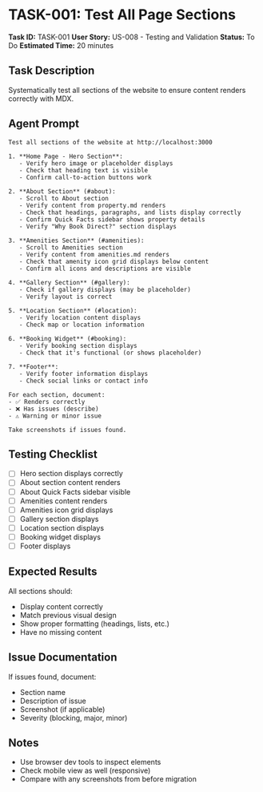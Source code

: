 # TASK-001: Test All Page Sections

**Task ID:** TASK-001
**User Story:** US-008 - Testing and Validation
**Status:** To Do
**Estimated Time:** 20 minutes

## Task Description

Systematically test all sections of the website to ensure content renders correctly with MDX.

## Agent Prompt

```
Test all sections of the website at http://localhost:3000

1. **Home Page - Hero Section**:
   - Verify hero image or placeholder displays
   - Check that heading text is visible
   - Confirm call-to-action buttons work

2. **About Section** (#about):
   - Scroll to About section
   - Verify content from property.md renders
   - Check that headings, paragraphs, and lists display correctly
   - Confirm Quick Facts sidebar shows property details
   - Verify "Why Book Direct?" section displays

3. **Amenities Section** (#amenities):
   - Scroll to Amenities section
   - Verify content from amenities.md renders
   - Check that amenity icon grid displays below content
   - Confirm all icons and descriptions are visible

4. **Gallery Section** (#gallery):
   - Check if gallery displays (may be placeholder)
   - Verify layout is correct

5. **Location Section** (#location):
   - Verify location content displays
   - Check map or location information

6. **Booking Widget** (#booking):
   - Verify booking section displays
   - Check that it's functional (or shows placeholder)

7. **Footer**:
   - Verify footer information displays
   - Check social links or contact info

For each section, document:
- ✅ Renders correctly
- ❌ Has issues (describe)
- ⚠️ Warning or minor issue

Take screenshots if issues found.
```

## Testing Checklist

- [ ] Hero section displays correctly
- [ ] About section content renders
- [ ] About Quick Facts sidebar visible
- [ ] Amenities content renders
- [ ] Amenities icon grid displays
- [ ] Gallery section displays
- [ ] Location section displays
- [ ] Booking widget displays
- [ ] Footer displays

## Expected Results

All sections should:

- Display content correctly
- Match previous visual design
- Show proper formatting (headings, lists, etc.)
- Have no missing content

## Issue Documentation

If issues found, document:

- Section name
- Description of issue
- Screenshot (if applicable)
- Severity (blocking, major, minor)

## Notes

- Use browser dev tools to inspect elements
- Check mobile view as well (responsive)
- Compare with any screenshots from before migration

